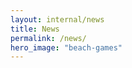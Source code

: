 ```yaml
---
layout: internal/news
title: News
permalink: /news/
hero_image: "beach-games"
---
```


<!--- This child document initializes the page in Jekyll. -->